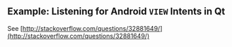 Example: Listening for Android `VIEW` Intents in Qt
-----------

See [http://stackoverflow.com/questions/32881649/](http://stackoverflow.com/questions/32881649/)
